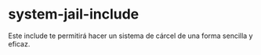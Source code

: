 # system-jail-include
Este include te permitirá hacer un sistema de cárcel de una forma sencilla y eficaz.
